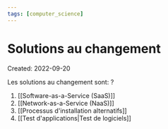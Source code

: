 ```yaml
---
tags: [computer_science] 
---
```

# Solutions au changement
Created: 2022-09-20

Les solutions au changement sont:
?
1. [[Software-as-a-Service (SaaS)]]
2. [[Network-as-a-Service (NaaS)]]
3. [[Processus d'installation alternatifs]]
4. [[Test d'applications|Test de logiciels]]
<!--SR:!2024-01-26,17,150-->